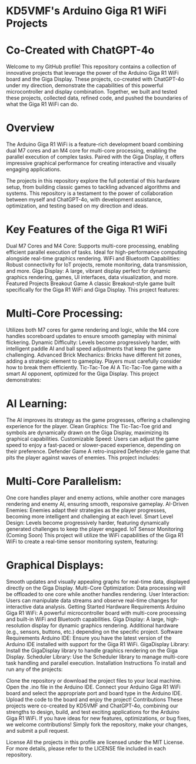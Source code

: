 # KD5VMF's Arduino Giga R1 WiFi Projects
# Co-Created with ChatGPT-4o

Welcome to my GitHub profile! This repository contains a collection of innovative projects that leverage the power of the Arduino Giga R1 WiFi board and the Giga Display. These projects, co-created with ChatGPT-4o under my direction, demonstrate the capabilities of this powerful microcontroller and display combination. Together, we built and tested these projects, collected data, refined code, and pushed the boundaries of what the Giga R1 WiFi can do.

# Overview
The Arduino Giga R1 WiFi is a feature-rich development board combining dual M7 cores and an M4 core for multi-core processing, enabling the parallel execution of complex tasks. Paired with the Giga Display, it offers impressive graphical performance for creating interactive and visually engaging applications.

The projects in this repository explore the full potential of this hardware setup, from building classic games to tackling advanced algorithms and systems. This repository is a testament to the power of collaboration between myself and ChatGPT-4o, with development assistance, optimization, and testing based on my direction and ideas.

# Key Features of the Giga R1 WiFi
Dual M7 Cores and M4 Core: Supports multi-core processing, enabling efficient parallel execution of tasks. Ideal for high-performance computing alongside real-time graphics rendering.
WiFi and Bluetooth Capabilities: Robust connectivity for IoT projects, remote monitoring, data transmission, and more.
Giga Display: A large, vibrant display perfect for dynamic graphics rendering, games, UI interfaces, data visualization, and more.
Featured Projects
Breakout Game
A classic Breakout-style game built specifically for the Giga R1 WiFi and Giga Display. This project features:

# Multi-Core Processing: 
Utilizes both M7 cores for game rendering and logic, while the M4 core handles scoreboard updates to ensure smooth gameplay with minimal flickering.
Dynamic Difficulty: Levels become progressively harder, with intelligent paddle AI and ball speed adjustments that keep the game challenging.
Advanced Brick Mechanics: Bricks have different hit zones, adding a strategic element to gameplay. Players must carefully consider how to break them efficiently.
Tic-Tac-Toe AI
A Tic-Tac-Toe game with a smart AI opponent, optimized for the Giga Display. This project demonstrates:

# AI Learning: 
The AI improves its strategy as the game progresses, offering a challenging experience for the player.
Clean Graphics: The Tic-Tac-Toe grid and symbols are dynamically drawn on the Giga Display, maximizing its graphical capabilities.
Customizable Speed: Users can adjust the game speed to enjoy a fast-paced or slower-paced experience, depending on their preference.
Defender Game
A retro-inspired Defender-style game that pits the player against waves of enemies. This project includes:

# Multi-Core Parallelism: 
One core handles player and enemy actions, while another core manages rendering and enemy AI, ensuring smooth, responsive gameplay.
AI-Driven Enemies: Enemies adapt their strategies as the player progresses, becoming more intelligent and challenging at each level.
Smart Level Design: Levels become progressively harder, featuring dynamically generated challenges to keep the player engaged.
IoT Sensor Monitoring (Coming Soon)
This project will utilize the WiFi capabilities of the Giga R1 WiFi to create a real-time sensor monitoring system, featuring:

# Graphical Displays: 
Smooth updates and visually appealing graphs for real-time data, displayed directly on the Giga Display.
Multi-Core Optimization: Data processing will be offloaded to one core while another handles rendering.
User Interaction: Users can manipulate data streams and observe real-time changes for interactive data analysis.
Getting Started
Hardware Requirements
Arduino Giga R1 WiFi: A powerful microcontroller board with multi-core processing and built-in WiFi and Bluetooth capabilities.
Giga Display: A large, high-resolution display for dynamic graphics rendering.
Additional hardware (e.g., sensors, buttons, etc.) depending on the specific project.
Software Requirements
Arduino IDE: Ensure you have the latest version of the Arduino IDE installed with support for the Giga R1 WiFi.
GigaDisplay Library: Install the GigaDisplay library to handle graphics rendering on the Giga Display.
Scheduler Library: Use the Scheduler library to manage multi-core task handling and parallel execution.
Installation Instructions
To install and run any of the projects:

Clone the repository or download the project files to your local machine.
Open the .ino file in the Arduino IDE.
Connect your Arduino Giga R1 WiFi board and select the appropriate port and board type in the Arduino IDE.
Upload the code to the board and enjoy the project!
Contributions
These projects were co-created by KD5VMF and ChatGPT-4o, combining our strengths to design, build, and test exciting applications for the Arduino Giga R1 WiFi. If you have ideas for new features, optimizations, or bug fixes, we welcome contributions! Simply fork the repository, make your changes, and submit a pull request.

License
All the projects in this profile are licensed under the MIT License. For more details, please refer to the LICENSE file included in each repository.
